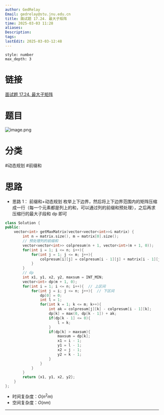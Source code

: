 ```yaml
---
author: GedRelay
Email: gedrelay@stu.jnu.edu.cn
title: 面试题 17.24. 最大子矩阵
time: 2025-03-03 11:28
aliases: 
Description: 
tags: 
lastEdit: 2025-03-03-12:48
---
```


```toc
style: number
max_depth: 3
```

# 链接
[面试题 17.24. 最大子矩阵](https://leetcode.cn/problems/max-submatrix-lcci/) 

# 题目
![image.png](https://ged-pic-bed.oss-cn-guangzhou.aliyuncs.com/img/202503031128414.png)


# 分类
#动态规划 #前缀和 

# 思路
- 思路 1：
前缀和+动态规划
枚举上下边界，然后将上下边界范围内的矩阵压缩成一行（每一个元素都是列上的和，可以通过列的前缀和预处理），之后再求压缩行的最大子段和 dp 即可

```cpp
class Solution {
public:
    vector<int> getMaxMatrix(vector<vector<int>>& matrix) {
        int n = matrix.size(), m = matrix[0].size();
        // 预处理列的前缀和
        vector<vector<int>> colpresum(n + 1, vector<int>(m + 1, 0));
        for(int i = 1; i <= n; i++){
            for(int j = 1; j <= m; j++){
                colpresum[i][j] = colpresum[i - 1][j] + matrix[i - 1][j - 1];
            }
        }
        // dp
        int x1, y1, x2, y2, maxsum = INT_MIN;
        vector<int> dp(m + 1, 0);
        for(int i = 1; i <= n; i++){  // 上区间
            for(int j = i; j <= n; j++){  // 下区间
                dp[0] = 0;
                int l = 1;
                for(int k = 1; k <= m; k++){
                    int ak = colpresum[j][k] - colpresum[i - 1][k];
                    dp[k] = max(0, dp[k - 1]) + ak;
                    if(dp[k - 1] <= 0){
                        l = k;
                    }
                    if(dp[k] > maxsum){
                        maxsum = dp[k];
                        x1 = i - 1;
                        y1 = l - 1;
                        x2 = j - 1;
                        y2 = k - 1;
                    }
                }
            }
        }
        return {x1, y1, x2, y2};
    }
};
```


- 时间复杂度：${O\left( n^{2} m \right)  }$ 
- 空间复杂度：${O\left( nm \right)  }$ 


---

